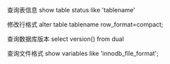查询表信息 show table status like 'tablename'

修改行格式 alter table tablename row_format=compact;

查询数据库版本 select version() from dual

查询文件格式 show variables like 'innodb_file_format';